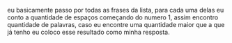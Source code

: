 eu basicamente passo por todas as frases da lista, para cada uma delas eu conto a quantidade de espaços começando do numero 1, assim encontro quantidade de palavras, caso eu encontre uma quantidade maior que a que já tenho eu coloco esse resultado como minha resposta.